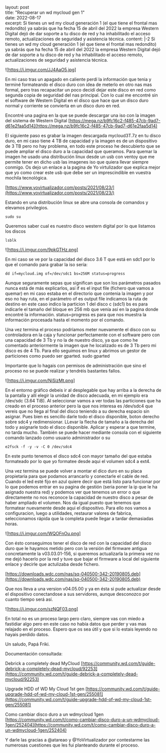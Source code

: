 layout: post  
title: "Recuperar un wd mycloud gen 1"  
date: 2022-08-17  
excerpt: Si tienes un wd my cloud generación 1 (el que tiene el frontal mas redondito) ya sabrás que ha fecha 15 de abril del 2022 la empresa Western Digital dejó de dar soporte a tu disco de red y ha inhabilitado el acceso remoto, actualizaciones de seguridad y asistencia técnica.
content: |-2
  Si tienes un wd my cloud generación 1 (el que tiene el frontal mas redondito) ya sabrás que ha fecha 15 de abril del 2022 la empresa Western Digital dejó de dar soporte a tu disco de red y ha inhabilitado el acceso remoto, actualizaciones de seguridad y asistencia técnica.
  
  ![https://i.imgur.com/JJ4AaO5.jpg]
  
  En mi caso tras un apagado en caliente perdí la información que tenia y terminé formateando el disco duro con idea de meterlo en otro nas mas formal, pero tras recapacitar un poco decidí dejar este disco en red como segunda copia de seguridad del nas principal. Con lo cual me encontré sin el software de Western Digital en el disco que hace que un disco duro normal y corriente se convierta en un disco duro en red.
  
  Encontré una pagina en la que se puede descargar una iso con la imagen del sistema de Western Digital 
  [https://mega.nz/b9fc16c2-f485-47cb-9ad7-d61e2faa5d14](https://mega.nz/b9fc16c2-f485-47cb-9ad7-d61e2faa5d14)
  
  El siguiente paso es grabar la imagen descargada mycloud3T.7z en tu disco duro, en mi caso tiene 4 TB de capacidad y la imagen es de un dispositivo de 3 TB pero no hay problema, en todo este proceso he descubierto que se puede ampliar el disco duro a la capacidad que queramos. Para quemar la imagen he usado una distribución linux desde un usb con ventoy que me permite tener en dicho usb las imagenes iso que quiera llevar siempre conmigo. Os dejo un enlace a la pagina de Yo virtulizador que explica mejor que yo como crear este usb que debe ser un imprescindible en vuestra mochila tecnológica.
  
  [https://www.yovirtualizador.com/posts/2021/08/23/](https://www.yovirtualizador.com/posts/2021/08/23/)
  
  Estando en una distribución linux se abre una consola de comandos y elevamos privilegios.
  
  `sudo su`
  
  Queremos saber cual es nuestro disco western digital por lo que listamos los discos
  
  `lsblk`
  
  
  ![https://i.imgur.com/9pkGTHz.png]
  
  
  En mi caso se ve por la capacidad del disco 3.6 T que está en sdc1 por lo que el comando para grabar la iso sería:
  
  `dd if=mycloud.img of=/dev/sdc1 bs=256M status=progress`
  
  Aunque seguramente sepas que significan que son los parámetros pasados nunca está de más explicarlos, así if es el input file (fichero que vamos a quemar) en mi caso estaba en el directorio que contenia la imagen y por eso no hay ruta, en el parámetro of es output file indicamos la ruta de destino en este caso indico la particion 1 del disco c (sdc1)
  bs es para indicarle el tamaño del bloque en 256 mb que venía así en la pagina donde encontré la información.
  status=progress es para que nos muestra la información procesada hasta el momento por el comando.
  
  Una vez termina el proceso podríamos meter nuevamente el disco con su controladora en la caja y funcionar perfectamente con el software pero con una capacidad de 3 Tb y no la de nuestro disco, ya que como he comentado anteriormente la imagen que he localizado es de 3 Tb pero mi disco es de 4 Tb. Para ello seguimos en linux y abrimos un gestor de particiones como puedo ser gparted. 
  sudo gparted
  
  Importante que lo hagais con permisos de administración que sino el proceso no se puede realizar y tendréis bastantes fallos.
  
  ![https://i.imgur.com/NiSizMt.png]
  
  
  En el entorno gráfico debeis ir al desplegable que hay arriba a la derecha de la pantalla y allí elegir la unidad de disco adecuada, en mi ejemplo era /dev/sdc (3.64 TiB). Al seleccionar vamos a ver todas las particiones que ha creado en el proceso anterior pero la que nos interesa es /dev/sdc4 que vereis que no llega al final del disco teniendo a su derecha espacio sin asignar. Pues bien es sencillo darle todo el disco disponible, boton derecho sobre sdc4 y redimensionar. LLevar la flecha de tamaño a la derecha del todo y asignarle todo el disco disponible. Aplicar y esperar a que termine, no tarda mucho. También se puede hacer mediante consola con el siguiente comando lanzado como usuario administrador o su
  
  
  `e2fsck -f -y -v -C 0 /dev/sdc4`
  
  
  En este punto tenemos el disco sdc4 con mayor tamaño del que estaba formateado por lo que yo formatee desde aqui el volumen sdc4 a ext4.
  
  Una vez termina se puede volver a montar el dico duro en su placa propietaria para que podamos arrancarlo y conectarle el cable de red. Cuando el led esté fijo en azul quiere decir que está listo para funcionar por lo que podemos entrar en su pagina de gestión (seria poner la ip que le ha asignado nuestra red) y podemos ver que tenemos un error o que directamente no nos reconoce la capacidad de nuestro disco a pesar de haber ampliado el volumen. Nos da igual puesto que tenemos que formatear nuevamente desde aqui el dispositivo. Para ello nos vamos a configuracion, luego a utilidades, restaurar valores de fabrica, seleccionamos rápida que la completa puede llegar a tardar demasiadas horas.
  
  ![https://i.imgur.com/WQOFnOu.png]
  
  Con ésto conseguimos tener el disco de red con la capacidad del disco duro que le hayamos metido pero con la versión del firmware antigua concretamente la v03.03.01-156, si queremos actualizarla la primera vez no me dejó hacerlo por la red y tuve que bajar el firmware a local del siguiente enlace y decirle que actulizaba desde fichero.
  
  [https://downloads.wdc.com/nas/sq-040500-342-20190805.deb](https://downloads.wdc.com/nas/sq-040500-342-20190805.deb) 
  
  Que nos lleva a una version v04.05.00 y ya en ésta si pude actualizar desde el dispositivo conectandose a sus servidores, aunque desconozco por cuanto tiempo será así.
  
  
  ![https://i.imgur.com/szNQF03.png]
  
  
  En total no es un proceso largo pero claro, siempre vas con miedo a fastidiar algo pero en este caso no había datos que perder y vas mas relajado en el proceso. Espero que os sea útil y que si lo estais leyendo no hayais perdido datos.
  
  Un saludo, Papá Friki.
    
  Documentación consultada:
  
  Debrick a completely dead MyCloud
  [https://community.wd.com/t/guide-debrick-a-completely-dead-mycloud/92253](https://community.wd.com/t/guide-debrick-a-completely-dead-mycloud/92253)
  
  Upgrade HDD of WD My Cloud 1st gen
  [https://community.wd.com/t/guide-upgrade-hdd-of-wd-my-cloud-1st-gen/255081](https://community.wd.com/t/guide-upgrade-hdd-of-wd-my-cloud-1st-gen/255081)
  
  Como cambiar disco duro a un wdmycloud 1gen
  [https://community.wd.com/t/como-cambiar-disco-duro-a-un-wdmycloud-1gen/252404](https://community.wd.com/t/como-cambiar-disco-duro-a-un-wdmycloud-1gen/252404)
  
  Y darle las gracias a @atareao y @YoVirtualizador por contestarme las numerosas cuestiones que les fui planteando durante el proceso.

